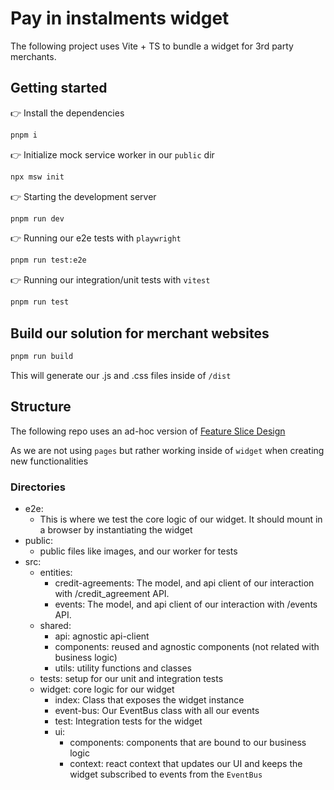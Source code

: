 # Pay in instalments widget

The following project uses Vite + TS to bundle a widget for 3rd party merchants.

## Getting started

👉 Install the dependencies

```sh
pnpm i
```

👉 Initialize mock service worker in our `public` dir

```sh
npx msw init
```

👉 Starting the development server

```sh
pnpm run dev
```

👉 Running our e2e tests with `playwright`

```sh
pnpm run test:e2e
```

👉 Running our integration/unit tests with `vitest`

```sh
pnpm run test
```

## Build our solution for merchant websites

```sh
pnpm run build
```

This will generate our .js and .css files inside of `/dist`

## Structure

The following repo uses an ad-hoc version of [Feature Slice Design](https://feature-sliced.design/)

As we are not using `pages` but rather working inside of `widget` when creating new functionalities

### Directories

- e2e:
  - This is where we test the core logic of our widget. It should mount in a browser by instantiating the widget
- public:
  - public files like images, and our worker for tests
- src:
  - entities:
    - credit-agreements: The model, and api client of our interaction with /credit_agreement API.
    - events: The model, and api client of our interaction with /events API.
  - shared:
    - api: agnostic api-client
    - components: reused and agnostic components (not related with business logic)
    - utils: utility functions and classes
  - tests: setup for our unit and integration tests
  - widget: core logic for our widget
    - index: Class that exposes the widget instance
    - event-bus: Our EventBus class with all our events
    - test: Integration tests for the widget
    - ui:
      - components: components that are bound to our business logic
      - context: react context that updates our UI and keeps the widget subscribed to events from the `EventBus`

